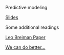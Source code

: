 Predictive modeling

[Slides]()


Some additional readings

[Leo Breiman Paper]()

[We can do better...](https://www.smithsonianmag.com/innovation/can-computer-model-predict-first-round-this-years-march-madness-180968461/)
